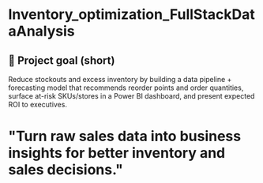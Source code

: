 # Inventory_optimization_FullStackDataAnalysis

## 🎯 Project goal (short)

Reduce stockouts and excess inventory by building a data pipeline + forecasting model that recommends reorder points and order quantities, surface at-risk SKUs/stores in a Power BI dashboard, and present expected ROI to executives.


# "Turn raw sales data into business insights for better inventory and sales decisions."

